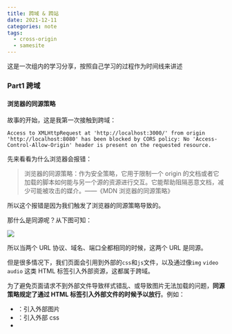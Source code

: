 ```yaml
---
title: 跨域 & 跨站
date: 2021-12-11
categories: note
tags:
  - cross-origin
  - samesite
---
```


这是一次组内的学习分享，按照自己学习的过程作为时间线来讲述

### Part1 跨域

#### 浏览器的同源策略
故事的开始，这是我第一次接触到跨域：

```shell
Access to XMLHttpRequest at 'http://localhost:3000/' from origin 'http://localhost:8080' has been blocked by CORS policy: No 'Access-Control-Allow-Origin' header is present on the requested resource.
```

先来看看为什么浏览器会报错：

> 浏览器的同源策略：作为安全策略，它用于限制一个 origin 的文档或者它加载的脚本如何能与另一个源的资源进行交互。它能帮助阻隔恶意文档，减少可能被攻击的媒介。——《MDN 浏览器的同源策略》

所以这个报错是因为我们触发了浏览器的同源策略导致的。

那什么是同源呢？从下图可知：

![](https://cc20140820.github.io/my_pics/samesite/p1.png)

<!-- ![](http://localhost:4000/my_pics/samesite/p1.png) -->

所以当两个 URL 协议、域名、端口全都相同的时候，这两个 URL 是同源。

但是很多情况下，我们页面会引用到外部的`css`和`js`文件，以及通过像`img` `video` `audio` 这类 HTML 标签引入外部资源，这都属于跨域。

为了避免页面请求不到外部文件导致样式错乱、或导致图片无法加载的问题，**同源策略规定了通过 HTML 标签引入外部文件的时候予以放行**。例如：

- **<img>**：引入外部图片
- **<link>**：引入外部 css
- **<script>**：引入外部 javascript
- .....

以上的情况属于跨域资源嵌入，这一般是允许的，但是跨域读操作却是被禁止的！！

而像发送`Ajax`请求、获取`DOM`、`js`对象都属于跨域读操作。

我的`Ajax`请求也正因为这个原因被同源策略禁止了。

转念一想，自从前后端分离后，前端网页和业务数据接口服务器常常不在一起，分属不同的域名或者使用不同的端口，前端请求接口显然会发生跨域，那业内普遍都是如何解决的呢？

#### 跨域的多种解决方案

- JSONP

**”既然规则中允许加载外部 JS 文件，我们为什么不利用它来实现外部接口的请求呢？“**

![](https://cc20140820.github.io/my_pics/samesite/p2.png)

<!-- ![](http://localhost:4000/my_pics/samesite/p2.png) -->

- Nginx 代理

**“因为跨域现象只在浏览器中存在，所以只要代理服务器将跨域请求转发即可”**

比如前端运行在`localhost:8080`, 接口放在`localhost:9527`

在 `http://localhost:8080/` 发送请求到`http://localhost:8080/api/getData`

通过代理后它其实获取的是 `http://localhost:9527/getData` 接口的数据。

下面是 conf 文件夹下的 `nginx.conf` 配置文件的内容：

```shell
user  root owner;
worker_processes  1;
events {
    worker_connections  1024;
}
http {
    include       mime.types;
    default_type  application/octet-stream;
    sendfile        on;
    keepalive_timeout  65;

    server {
        listen       8080;
        server_name  localhost;
        location / {
        #   root 为前端代码根路径
            root   /Users/caohanwen/cross-domain/web; #mac环境
            index  index.html index.htm;
        }
        #后台服务配置，配置了这个location便可以通过http://域名/xxxx 访问
        location ^~ /api/ {
						proxy_pass http://localhost:9527/;
            proxy_redirect  off;
            proxy_set_header  Host 127.0.0.1;
            proxy_set_header  X-Real-IP $remote_addr;
            proxy_set_header  X-Forwarded-For $proxy_add_x_forwarded_for;
            proxy_set_header   Cookie $http_cookie;
            allow  all;
        }
        error_page   500 502 503 504  /50x.html;
        location = /50x.html {
            root   html;
        }
    }
    include servers/*;
}
```

- Webpack

**通过 webpack-dev-server 代理服务转发跨域请求，和 Nginx 一样都是通过代理实现**

_package.json_ 文件，在 devDependencies 前加入如下代码：

```json
"scripts": {
    "serve": "webpack-dev-server"
}
```

_webpack.config.js_ ：

```js
module.exports = {
  entry: "./index.js",
  devServer: {
    port: 8080,
    host: "0.0.0.0",
    hot: true,
    proxy: {
      "/api": {
        target: "http://localhost:9527", //服务地址
        ws: false,
        changeOrigin: true,
        pathRewrite: { "^/api": "" },
      },
    },
  },
}
```

在命令行中执行命令`yarn serve` 启动开发服务，会看浏览器打开地址为 `http://0.0.0.0:8080/` 的页面，发送请求到`http://localhost:8080/api/getData` ，通过代理后它其实获取的是 `http://localhost:9527/getData` 接口的数据。

需要注意的是：用 webpack 开发环境处理了跨域，打包后要部署到生产环境的代码只是静态文件，是没有解决跨域的，不要误以为在开发环境用 webpack 处理了跨域，生产环境也就处理好了。

- postMessage+iframe(拍机堂与中台的收银台交互场景)

> `window.postMessage(message, targetOrigin)` 方法是 html5 新引进的特性，可以使用它来向其它的 window 对象发送消息，无论这个 window 对象是属于同源或不同源

下面是父页面通过 iframe 嵌入子页面后，用`postMessage`通信的 code demo：

父页面(`localhost:80`)：

```html
<div>
  <p class="title" onClick="this.sendMsg">发送消息</p>
  <iframe
    id="child"
    src="[http://localhost:81](http://192.168.169.1:81/test1)"
  ></iframe>
</div>
```

```jsx
sendMsg = () => {
  document
    .getElementById("child")
    .contentWindow.postMessage("hello", "http://localhost:81")
}
```

子页面(`localhost:81`)：

```html
<span id="message"></span>
```

```js
window.addEventListener(
  "message",
  function (event) {
    document.getElementById("message").innerHTML =
      "收到" + event.origin + "消息：" + event.data
  },
  false
)
```

- **CORS（W3C标准  Cross-Origin Resource Sharing，跨域资源共享）**
#### CORS原理

> CORS(跨源资源共享)是 W3C 的一个工作草案，定义了在访问跨源资源时，浏览器与服务器应该如何沟通。
Firefox 3.5+、Safari 4+、Chrome、iOS 版 Safari 都通过 XMLHttpRequest对象实现了对 CORS 的原生支持。在尝试打开不同来源的资源时，无需额外编写代码就可以触发这个行为。
> 

——*摘自《Javascript高级程序设计》*

CORS应该算是现在最为推荐的跨域处理方案。不像JSONP那样投机取巧，走的是正规路子，不仅适用于各种Method，而且更加方便和简单。当然**只有现代浏览器支持**。

他们在正式的跨域请求之前，先发送了一个`OPTIONS`请求去询问服务器是否允许接下来的跨域请求

“这怎么个询问法呢？”

浏览器和网站服务器商定了一下，在OPTIONS请求里新增了几个字段：

- `Origin`：发起请求原来的域
- `Access-Control-Request-Method`：将要发起的跨域请求方式
- `Access-Control-Request-Headers`：将要发起的跨域请求中包含的请求头字段

服务器在响应字段中来表明是否允许这个跨域请求，浏览器收到后检查如果不符合要求，就拒绝后面的请求

- `Access-Control-Allow-Origin`：允许哪些域来访问（***表示允许所有域的请求，但不能携带cookie**）
- `Access-Control-Allow-Methods`：允许哪些请求方式
- `Access-Control-Allow-Headers`：允许哪些请求头字段
- `Access-Control-Allow-Credentials`：**是否允许携带Cookie**
- `Access-Control-Max-Age`  询问结果的有效期（下面细说）

可以从下图来理解预请求的过程：

![](https://cc20140820.github.io/my_pics/samesite/p3.png)
<!-- ![](http://localhost:4000/my_pics/samesite/p3.png) -->

“每次请求都要发送预请求是不是太麻烦了？？？”

这里为了避免每次都要询问，CORS做了两个重要的优化：

1.第一，如果是一个简单请求，那就直接发起请求，只需在请求中加入**`Origin`**字段表明自己来源，在响应中检查`**Access-Control-Allow-Origin**`，如果不符合要求就报错。

2.服务器响应字段中有一个**`Access-Control-Max-Age`**，它表明了这个询问结果的有效期，只要在有效期内，也不必再次询问。

那么下面就用CORS解决我遇到的跨域问题：

因为只需要**后台做处理**就可以，前端直接访问**接口全路径。**

Node实现如下：

**demo1:**

```jsx
const express = require('express')
const app = express()
const port = 9527

//设置跨域访问
app.all('*', function (req, res, next) {
	res.header("Access-Control-Allow-Origin", "**"); //这个表示任意域名都可以访问，但不能携带cookie了
	res.header("Access-Control-Allow-Headers", "X-Requested-With");
	res.header("Access-Control-Allow-Methods", "PUT,POST,GET,DELETE,OPTIONS");
	res.header("X-Powered-By", ' 3.2.1')
	res.header("Content-Type", "application/json;charset=utf-8");
	next();
})

const server = app.listen(port, () => {
	console.log(Example app listening at <http://localhost>:${port})
})
```

**demo2:**

`$ npm install cors`

```jsx
var express = require('express')
var cors = require('cors')
var app = express()

var corsOptions = {
  origin: 'http://example.com', //只有example可以访问
  optionsSuccessStatus: 200 
}

app.get('/products/:id', cors(corsOptions), function (req, res, next) {
  res.json({msg: '只有example.com可以访问'})
})

app.listen(80, function () {
  console.log('CORS-enabled web server listening on port 80')
})
```

到这里，我遇到的跨域问题已经解决了，这里总结一下都学到了什么：

- 浏览器的同源策略
- 同源策略对跨域操作有什么限制
- 跨域的多种解决方案
- CORS原理
- node如何实现cors

#### Q&A 
有了跨域知识基础，现在我们看另外两个问题：

**a.跨域请求是否会主动携带cookie**

默认情况下，跨源请求不提供凭据(cookie、HTTP 认证及客户端 SSL 证明等)。

通过将withCredentials 属性设置为 true，可以指定某个请求应该发送凭据。如果服务器允许带凭据的请求，会用下面的 HTTP 头部来响应：`Access-Control-Allow-Credentials: true`

——*摘自《Javascript高级程序设计》*

**b. 跨域请求接口响应头设置 cookie 能否成功**

在未发生跨域的情况下，cookie设置的流程:

1. 客户端发送 HTTP 请求到服务器
2. 当服务器收到 HTTP 请求时，在响应头里面添加一个 Set-Cookie 字段 ✅
3. 浏览器收到响应后**种下 Cookie**
4. 之后对该服务器每一次请求中都通过 Cookie 字段将 Cookie 信息发送给服务器。

最后经过在网上的搜寻再结合实测，得出结论：

1. 前端设置withCredentials:true，后端即使不设置CORS头也可set-cookie成功
2. 前端不设置withCredentials或者false，set-cookie响应头会被直接忽略


### PART2 跨站

新的问题又出现了😵‍💫

Chrome版本升级后，很多中后台登录成功后Cookie无法传递导致登录状态失效

![](https://cc20140820.github.io/my_pics/samesite/p4.png)
<!-- ![](http://localhost:4000/my_pics/samesite/p4.png) -->

这段话翻译大致如下：Google发布的 Chrome 80 版本，将没有声明SameSite值的cookie默认设置为SameSite=Lax，以此来减少非安全第三方 cookie 的使用。

那么问题来了

**1.第三方是什么？**

**2.SameSite属性是什么？**

**3.Chrome为什么要这样做，我们要如何应对？**

#### 第三方（跨站）是什么？？？😵‍💫

跨站是与同站相反的概念，同站是指两个 URL 的 eTLD+1 相同， 其中，eTLD 表示有效顶级域名，注册于 Mozilla 维护的公共后缀列表（Public Suffix List）中，例如，.com、.co.uk、.github.io 等。eTLD+1 则表示，有效顶级域名+二级域名.

PS: 不需要考虑端口，但要考虑协议：在 Chrome 86/Firefox 79 中，浏览器增加了一个 Schemeful Same Site 的选项，将协议也增加到了 Same Site 的判断规则中。但是并不是完全的不等判断，可以理解是否有 SSL 的区别。例如 `http://` 和 `https://` 跨站，但 `wss://` 和 `https://` 则是同站，`ws://` 和 `http:/` 也算是同站。

举几个例子🌰：

[www.baidu.com](http://www.baidu.com)  & [www.taobao.com](http://www.taobao.com)  跨站

[www.m.taobao.com](http://www.m.taobao.com) & [www.pc.taobao.com](http://www.pc.taobao.com)  同站

[jack.github.io](http://jack.github.io) & [rose.github.io](http://rose.github.io)  跨站还是同站呢？

所以，如果我们本地请求 **sjapi.aihuishou.com/recycler-api/quotation/document/query**

本地URL需要是 **xxx.aihuishou.com** 这种格式，才不会跨站。

#### SameSite是什么？

SameSite 是HTTP响应头 Set-Cookie 的属性之一。

它允许您声明该Cookie是否仅限于同站或者同站上下文。

| 属性值 | 说明 |
| --- | :---: |
| None | Cookie将在所有上下文中发送，即允许跨域发送 |
| Lax(default) | Cookies允许与顶级导航一起发送，并将与第三方网站发起的GET请求一起发送。这是浏览器中的默认值 |
| Strict | Cookies只会在第一方上下文中发送，不会与第三方网站发起的请求一起发送 |

以前 `None` 是默认值，但最近浏览器版本将 `Lax` 作为默认值，用来防御CSRF攻击。

**我们中后台系统会不会被影响呢？**

看看从 `None` 改成 `Lax` 到底影响了哪些地方的 Cookies 的发送：

| 请求类型 | 实例 | 以前 | Strict | Lax | None |
| --- | :-----: | :---: | :---: | :---: | :---: |
| None | `<a href="..."></a>` | 发送cookie | 不发送 | 发送cookie | 发送cookie |
| 预加载 | `<link rel="prerender" href="..."/>` | 发送cookie | 不发送 | 发送cookie | 发送cookie |
| GET表单 | `<form method="get" action="..."/>` | 发送cookie | 不发送 | 发送cookie | 发送cookie |
| POST表单 | `<form method="post" action="..."/>` | 发送cookie | 不发送 | 不发送 | 发送cookie |
| Iframe | `<iframe src="..."/>` | 发送cookie | 不发送 | **不发送** | 发送cookie |
| Ajax | `$.get("...")` | 发送cookie | 不发送 | **不发送** | 发送cookie |
| Image | `<img src="..."/>` | 发送cookie | 不发送 | **不发送** | 发送cookie |


iframe 嵌入的 web 应用有很多是跨站的，都会受到影响。

由于我们 **FAT/UAT/生产环境** 的URL的 `eTLD+1` 都是 `aihuishou.com` ， 和请求接口的URL的`eTLD+1` 一致， 所以除了我们开发环境和一些跨站的`iframe`会受到影响，其余的没什么影响。

#### 跨站请求的解决方案

知道原理后，答案就显而易见了，**设置 SameSite 为 none** 即可！

以 Adobe 网站为例，查看请求可以看到：

![](https://cc20140820.github.io/my_pics/samesite/p5.png)
<!-- ![](http://localhost:4000/my_pics/samesite/p5.png) -->

这里有两点要注意的地方：

- *HTTP 接口不支持 SameSite=none*
- *需要 UA 检测，部分浏览器不能加 SameSite=none*

因为我们用的大多数都是HTTP接口，所以不适合用该方案

既然不支持三方cookie，那么和跨域同理，也可以使用反向代理解决(`nginx`)

目前的解决方案是用**SwitchHosts**切换我们的hosts:

```jsx
127.0.0.1  dev.aihuishou.com
```

如果使用的是Firefox，可以做如下配置，也能解决samesite导致的开发环境的问题：

Firefox打开 about:config
```js
network.cookie.sameSite.laxByDefault :false
security.fileuri.strict_origin_policy: false
```

#### Q&A 
学完了跨站，最后两个问题：

**c.跨站请求能否携带 cookie**

由于chrome80版本后，cookie的samesite属性的默认值从None变为了Lax，所以跨站请求默认不携带cookie。

**d. 跨站请求接口响应头设置 cookie 能否成功**

1. 前端设置withCredentials:true，后端即使不设置CORS头也可set-cookie成功
2. 前端不设置withCredentials或者false，set-cookie响应头会被直接忽略